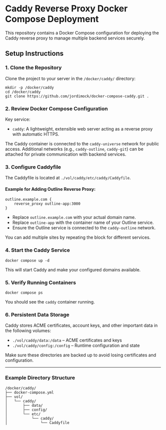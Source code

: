 # Caddy Reverse Proxy Docker Compose Deployment

This repository contains a Docker Compose configuration for deploying the Caddy reverse proxy to manage multiple backend services securely.

## Setup Instructions

### 1. Clone the Repository

Clone the project to your server in the `/docker/caddy/` directory:

```
mkdir -p /docker/caddy
cd /docker/caddy
git clone https://github.com/jordimock/docker-compose-caddy.git .
```

### 2. Review Docker Compose Configuration

Key service:

- `caddy`: A lightweight, extensible web server acting as a reverse proxy with automatic HTTPS.

The Caddy container is connected to the `caddy-universe` network for public access. Additional networks (e.g., `caddy-outline`, `caddy-git`) can be attached for private communication with backend services.

### 3. Configure Caddyfile

The Caddyfile is located at `./vol/caddy/etc/caddy/Caddyfile`.

#### Example for Adding Outline Reverse Proxy:

```
outline.example.com {
    reverse_proxy outline-app:3000
}
```

- Replace `outline.example.com` with your actual domain name.
- Replace `outline-app` with the container name of your Outline service.
- Ensure the Outline service is connected to the `caddy-outline` network.

You can add multiple sites by repeating the block for different services.

### 4. Start the Caddy Service

```
docker compose up -d
```

This will start Caddy and make your configured domains available.

### 5. Verify Running Containers

```
docker compose ps
```

You should see the `caddy` container running.

### 6. Persistent Data Storage

Caddy stores ACME certificates, account keys, and other important data in the following volumes:

- `./vol/caddy/data:/data` – ACME certificates and keys
- `./vol/caddy/config:/config` – Runtime configuration and state

Make sure these directories are backed up to avoid losing certificates and configuration.

---

### Example Directory Structure

```
/docker/caddy/
├── docker-compose.yml
├── vol/
│   └── caddy/
│       ├── data/
│       ├── config/
│       └── etc/
│           └── caddy/
│               └── Caddyfile
```

